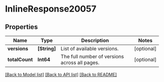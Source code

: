 # InlineResponse20057

## Properties
Name | Type | Description | Notes
------------ | ------------- | ------------- | -------------
**versions** | **[String]** | List of available versions. | [optional] 
**totalCount** | **Int64** | The full number of versions across all pages. | [optional] 

[[Back to Model list]](../README.md#documentation-for-models) [[Back to API list]](../README.md#documentation-for-api-endpoints) [[Back to README]](../README.md)


